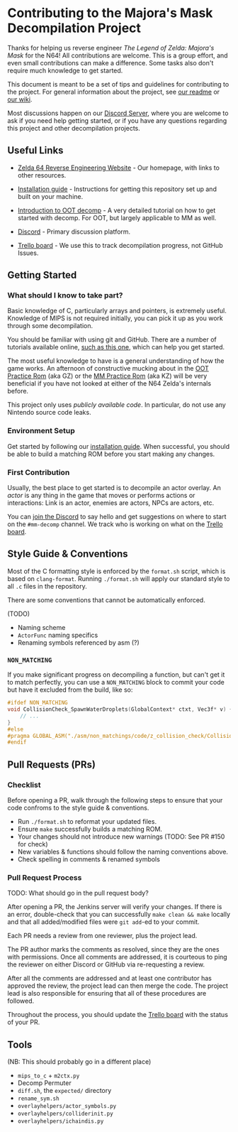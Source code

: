 Contributing to the Majora's Mask Decompilation Project
=======================================================

Thanks for helping us reverse engineer *The Legend of Zelda: Majora's Mask* for the N64! 
All contributions are welcome. This is a group effort, and even small contributions can make a difference. Some tasks also don't require much knowledge to get started.

This document is meant to be a set of tips and guidelines for contributing to the project.
For general information about the project, see [our readme](https://github.com/zeldaret/mm/blob/master/README.md) or [our wiki](https://github.com/zeldaret/mm/wiki).

Most discussions happen on our [Discord Server](https://discord.zelda64.dev), where you are welcome to ask if you need help getting started, or if you have any questions regarding this project and other decompilation projects.


Useful Links
------------

- [Zelda 64 Reverse Engineering Website](https://zelda64.dev/) - Our homepage, with links to other resources.
- [Installation guide](https://github.com/zeldaret/mm/wiki/Installation) - Instructions for getting this repository set up and built on your machine.
- [Introduction to OOT decomp](https://github.com/zeldaret/oot/blob/master/docs/tutorial/contents.md) - A very detailed tutorial on how to get started with decomp. For OOT, but largely applicable to MM as well.

- [Discord](https://discord.zelda64.dev/) - Primary discussion platform.
- [Trello board](https://trello.com/b/ruxw9n6m/majoras-mask-decompilation) - We use this to track decompilation progress, not GitHub Issues.

Getting Started
---------------

### What should I know to take part?

Basic knowledge of C, particularly arrays and pointers, is extremely useful. Knowledge of MIPS is not required initially, you can pick it up as you work through some decompilation.

You should be familiar with using git and GitHub. There are a number of tutorials available online, [such as this one](https://github.com/firstcontributions/first-contributions), which can help you get started.

The most useful knowledge to have is a general understanding of how the game works. An afternoon of constructive mucking about in the [OOT Practice Rom](http://practicerom.com/) (aka GZ) or the [MM Practice Rom](https://kz.zeldacodes.org/) (aka KZ) will be very beneficial if you have not looked at either of the N64 Zelda's internals before.

This project only uses *publicly available code*. In particular, do not use any Nintendo source code leaks.

### Environment Setup

Get started by following our [installation guide](https://github.com/zeldaret/mm/wiki/Installation).
When successful, you should be able to build a matching ROM before you start making any changes.

### First Contribution

Usually, the best place to get started is to decompile an actor overlay. 
An *actor* is any thing in the game that moves or performs actions or interactions: Link is an actor, enemies are actors, NPCs are actors, etc.

You can [join the Discord](https://discord.zelda64.dev/) to say hello and get suggestions on where to start on the `#mm-decomp` channel.
We track who is working on what on the [Trello board](https://trello.com/b/ruxw9n6m/majoras-mask-decompilation).

Style Guide & Conventions
-------------------------

Most of the C formatting style is enforced by the `format.sh` script, which is based on `clang-format`.
Running `./format.sh` will apply our standard style to all `.c` files in the repository.

There are some conventions that cannot be automatically enforced.

(TODO)
- Naming scheme
- `ActorFunc` naming specifics
- Renaming symbols referenced by asm (?)

### `NON_MATCHING`

If you make significant progress on decompiling a function, but can't get it to match perfectly, you can use a `NON_MATCHING` block to commit your code but have it excluded from the build, like so:

```c
#ifdef NON_MATCHING
void CollisionCheck_SpawnWaterDroplets(GlobalContext* ctxt, Vec3f* v) {
    // ... 
}
#else
#pragma GLOBAL_ASM("./asm/non_matchings/code/z_collision_check/CollisionCheck_SpawnWaterDroplets.asm")
#endif
```

Pull Requests (PRs)
-------------------

### Checklist

Before opening a PR, walk through the following steps to ensure that your code confroms to the style guide & conventions.

- Run `./format.sh` to reformat your updated files.
- Ensure `make` successfully builds a matching ROM.
- Your changes should not introduce new warnings (TODO: See PR #150 for check)
- New variables & functions should follow the naming conventions above.
- Check spelling in comments & renamed symbols

### Pull Request Process

TODO: What should go in the pull request body?

After opening a PR, the Jenkins server will verify your changes.
If there is an error, double-check that you can successfully `make clean && make` locally and that all added/modified files were `git add`-ed to your commit.

Each PR needs a review from one reviewer, plus the project lead.

The PR author marks the comments as resolved, since they are the ones with permissions.
Once all comments are addressed, it is courteous to ping the reviewer on either Discord or GitHub via re-requesting a review.

After all the comments are addressed and at least one contributor has approved the review, the project lead can then merge the code.
The project lead is also responsible for ensuring that all of these procedures are followed.

Throughout the process, you should update the [Trello board](https://trello.com/b/ruxw9n6m/majoras-mask-decompilation) with the status of your PR.

Tools
-----

(NB: This should probably go in a different place)

- `mips_to_c` + `m2ctx.py`
- Decomp Permuter
- `diff.sh`, the `expected/` directory
- `rename_sym.sh`
- `overlayhelpers/actor_symbols.py` 
- `overlayhelpers/colliderinit.py`
- `overlayhelpers/ichaindis.py`

